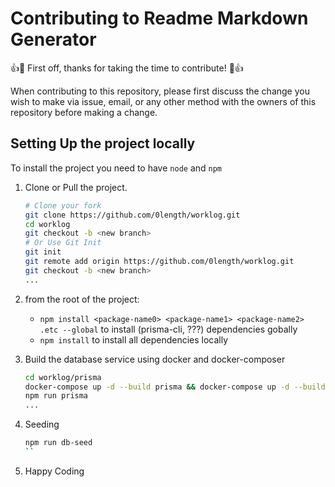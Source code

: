 # Contributing to Readme Markdown Generator

👍🎉 First off, thanks for taking the time to contribute! 🎉👍

When contributing to this repository, please first discuss the change you wish to make via issue, email, or any other method with the owners of this repository before making a change.


## Setting Up the project locally

To install the project you need to have `node` and `npm`
1.  Clone or Pull the project.
    ```sh
    # Clone your fork
    git clone https://github.com/0length/worklog.git
    cd worklog
    git checkout -b <new branch>
    # Or Use Git Init
    git init
    git remote add origin https://github.com/0length/worklog.git
    git checkout -b <new branch>
    ...
    ```
2. from the root of the project: 
    - ```npm install <package-name0> <package-name1> <package-name2> .etc --global``` to install  (prisma-cli, ???) dependencies gobally
    - ```npm install``` to install all dependencies locally
    
3. Build the database service using docker and docker-composer
    ```sh
    cd worklog/prisma
    docker-compose up -d --build prisma && docker-compose up -d --build mongo
    npm run prisma
    ...
    ```
4. Seeding
    ```sh
    npm run db-seed
    ``
5. Happy Coding
